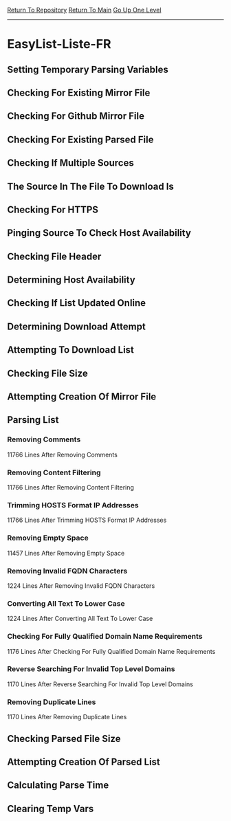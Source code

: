 [Return To Repository](https://github.com/deathbybandaid/piholeparser/)
[Return To Main](https://github.com/deathbybandaid/piholeparser/blob/master/RecentRunLogs/Mainlog.md)
[Go Up One Level](https://github.com/deathbybandaid/piholeparser/blob/master/RecentRunLogs/TopLevelScripts/30-Processing-Blacklists.md)
____________________________________
# EasyList-Liste-FR
## Setting Temporary Parsing Variables
## Checking For Existing Mirror File
## Checking For Github Mirror File
## Checking For Existing Parsed File
## Checking If Multiple Sources
## The Source In The File To Download Is
## Checking For HTTPS
## Pinging Source To Check Host Availability
## Checking File Header
## Determining Host Availability
## Checking If List Updated Online
## Determining Download Attempt
## Attempting To Download List
## Checking File Size
## Attempting Creation Of Mirror File
## Parsing List
### Removing Comments
11766 Lines After Removing Comments
### Removing Content Filtering
11766 Lines After Removing Content Filtering
### Trimming HOSTS Format IP Addresses
11766 Lines After Trimming HOSTS Format IP Addresses
### Removing Empty Space
11457 Lines After Removing Empty Space
### Removing Invalid FQDN Characters
1224 Lines After Removing Invalid FQDN Characters
### Converting All Text To Lower Case
1224 Lines After Converting All Text To Lower Case
### Checking For Fully Qualified Domain Name Requirements
1176 Lines After Checking For Fully Qualified Domain Name Requirements
### Reverse Searching For Invalid Top Level Domains
1170 Lines After Reverse Searching For Invalid Top Level Domains
### Removing Duplicate Lines
1170 Lines After Removing Duplicate Lines
## Checking Parsed File Size
## Attempting Creation Of Parsed List
## Calculating Parse Time
## Clearing Temp Vars

